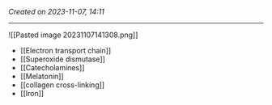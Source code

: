 *Created on 2023-11-07, 14:11* 

---
![[Pasted image 20231107141308.png]]

- [[Electron transport chain]]
- [[Superoxide dismutase]]
- [[Catecholamines]]
- [[Melatonin]]
- [[collagen cross-linking]]
- [[Iron]] 
